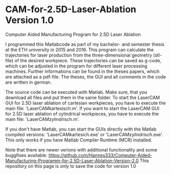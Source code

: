 # CAM-for-2.5D-Laser-Ablation Version 1.0
Computer Aided Manufacturing Program for 2.5D Laser Ablation

I programmed this Matlabcode as part of my bachelor- and semester thesis at the ETH university in 2015 and 2016. 
This program can calculate the trajectories for laser production from the three-dimensional geometry (stl-file) of the desired workpiece. These trajectories can be saved as g-code, which can be adjusted in the program for different laser processing machines. 
Further informations can be found in the theses papers, which are attached as a pdf-file. The theses, the GUI and all comments in the code are written in german. 

The source code can be executed with Matlab. Make sure, that you download all files and put them in the same folder. To start the LaserCAM GUI for 2.5D laser ablation of cartesian workpieces, you have to execute the main file: 'LaserCAMkartesisch.m'. If you want to start the LaserCAM GUI for 2.5D laser ablation of cylindrical workpieces, you have to execute the main file: 'LaserCAMzylindrisch.m'.

If you don't have Matlab, you can start the GUIs directly with the Matlab compiled versions: 'LaserCAMkartesich.exe' or 'LaserCAMzylindrisch.exe'. This only works if you have Matlab Compiler Runtime (MCR) installed. 

Note that there are newer verions with additional functionality and some buggfixes available: 
https://github.com/Hannes333/Computer-Aided-Manufacturing-Programm-for-2.5D-Laser-Ablation-Version-2.0 
This repository on this page is only to save the code for version 1.0
